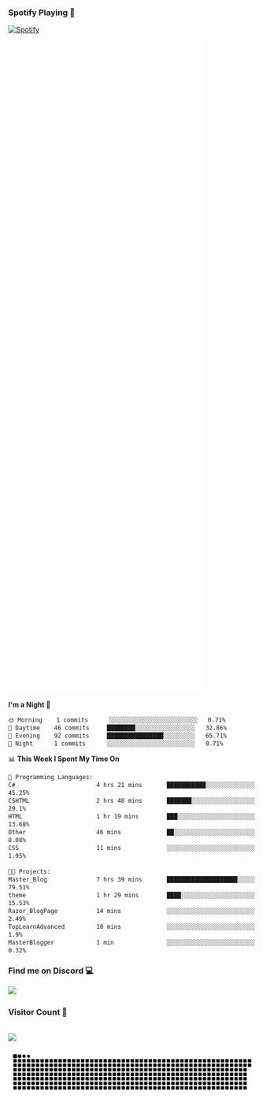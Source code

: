 ### Spotify Playing 🎵
[![Spotify](https://spotify-livestats-callme-milad.vercel.app/api/spotify)](https://open.spotify.com/user/314mrt6dxn5cqoxklh3thbwlr6by)

<img align="center" src="/github-metrics.svg" alt="Metrics" width="400">

<!--START_SECTION:waka-->
**I'm a Night 🦉** 

```text
🌞 Morning    1 commits      ░░░░░░░░░░░░░░░░░░░░░░░░░   0.71% 
🌆 Daytime    46 commits     ████████░░░░░░░░░░░░░░░░░   32.86% 
🌃 Evening    92 commits     ████████████████░░░░░░░░░   65.71% 
🌙 Night      1 commits      ░░░░░░░░░░░░░░░░░░░░░░░░░   0.71%

```


📊 **This Week I Spent My Time On** 

```text
💬 Programming Languages: 
C#                       4 hrs 21 mins       ███████████░░░░░░░░░░░░░░   45.25% 
CSHTML                   2 hrs 48 mins       ███████░░░░░░░░░░░░░░░░░░   29.1% 
HTML                     1 hr 19 mins        ███░░░░░░░░░░░░░░░░░░░░░░   13.68% 
Other                    46 mins             ██░░░░░░░░░░░░░░░░░░░░░░░   8.08% 
CSS                      11 mins             ░░░░░░░░░░░░░░░░░░░░░░░░░   1.95%

🐱‍💻 Projects: 
Master_Blog              7 hrs 39 mins       ████████████████████░░░░░   79.51% 
theme                    1 hr 29 mins        ████░░░░░░░░░░░░░░░░░░░░░   15.53% 
Razor_BlogPage           14 mins             ░░░░░░░░░░░░░░░░░░░░░░░░░   2.49% 
TopLearnAdvanced         10 mins             ░░░░░░░░░░░░░░░░░░░░░░░░░   1.9% 
MasterBlogger            1 min               ░░░░░░░░░░░░░░░░░░░░░░░░░   0.32%

```


<!--END_SECTION:waka-->

### Find me on Discord 💻
<a href="https://discord.gg/t35EjYprS6" rel="nofollow"> 
  <img src="https://discord.c99.nl/widget/theme-3/977957889358573609.png" data-canonical-src="https://discord.c99.nl/widget/theme-3/977957889358573609.png" style="max-width: 100%;"></a>

### Visitor Count 🔢
<p align="left"> 
  <br>
  <img src="https://profile-counter.glitch.me/callme-devil/count.svg" />
</p>

<img src="https://github.com/callme-devil/callme-devil/blob/output/github-contribution-grid-snake.svg" alt="snake" style="max-width: 100%;">
